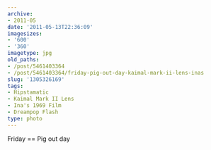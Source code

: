 ```yaml
---
archive:
- 2011-05
date: '2011-05-13T22:36:09'
imagesizes:
- '600'
- '360'
imagetype: jpg
old_paths:
- /post/5461403364
- /post/5461403364/friday-pig-out-day-kaimal-mark-ii-lens-inas
slug: '1305326169'
tags:
- Hipstamatic
- Kaimal Mark II Lens
- Ina's 1969 Film
- Dreampop Flash
type: photo
---
```


Friday == Pig out day

